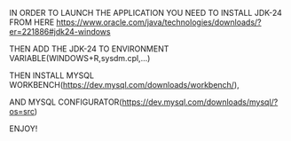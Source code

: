 IN ORDER TO LAUNCH THE APPLICATION YOU NEED TO INSTALL JDK-24
FROM HERE https://www.oracle.com/java/technologies/downloads/?er=221886#jdk24-windows

THEN ADD THE JDK-24 TO ENVIRONMENT VARIABLE(WINDOWS+R,sysdm.cpl,...)

THEN INSTALL MYSQL WORKBENCH(https://dev.mysql.com/downloads/workbench/),

AND MYSQL CONFIGURATOR(https://dev.mysql.com/downloads/mysql/?os=src)

ENJOY!